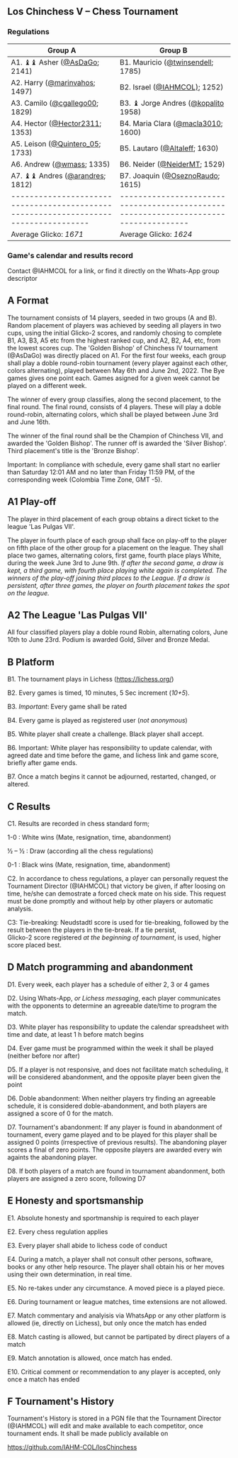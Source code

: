 ## Los Chinchess V – Chess Tournament
### Regulations

| Group A                                                                           | Group B                                                                            |
|-----------------------------------------------------------------------------------|------------------------------------------------------------------------------------|
| A1. ♝♝ Asher  ([@AsDaGo](https://lichess.org/?user=AsDaGo#friend); 2141)          | B1. Mauricio  ([@twinsendell](https://lichess.org/?user=twinsendell#friend); 1785) |
| A2. Harry ([@marinvahos](https://lichess.org/?user=marinvahos#friend); 1497)      | B2. Israel ([@IAHMCOL)](https://lichess.org/?user=IAHMCOL#friend); 1252)           |
| A3. Camilo  ([@cgallego00](https://lichess.org/?user=cgallego00#friend); 1829)    | B3. ♝ Jorge Andres ([@kopalito](https://lichess.org/?user=kopalito#friend) 1958)   |
| A4. Hector  ([@Hector2311](https://lichess.org/?user=Hector2311#friend);  1353)   | B4. Maria Clara  ([@macla3010](https://lichess.org/?user=macla3010#friend);  1600) |
| A5. Leison  ([@Quintero_05](https://lichess.org/?user=Quintero_05#friend);  1733) | B5. Lautaro ([@Altaleff](https://lichess.org/?user=Altaleff#friend);  1630)        |
| A6. Andrew  ([@wmass](https://lichess.org/?user=wmass#friend);  1335)             | B6. Neider  ([@NeiderMT](https://lichess.org/?user=NeiderMT#friend);  1529)        |
| A7. ♝♝ Andres ([@arandres](https://lichess.org/?user=arandres#friend); 1812)      | B7. Joaquin  ([@OseznoRaudo](https://lichess.org/?user=OseznoRaudo#friend); 1615)  |
|-----------------------------------------------------------------------------------|------------------------------------------------------------------------------------|
| Average Glicko: *1671*                                                            | Average Glicko: *1624*                                                             |

### Game's calendar and results record

Contact @IAHMCOL for a link, or find it directly on the Whats-App group descriptor

## A	Format

The tournament consists of 14 players, seeded in two groups (A and B). Random
placement of players was achieved by seeding all players in two cups, using
the initial Glicko-2 scores, and randomly chosing to complete B1, A3, B3, A5
etc from the highest ranked cup, and A2, B2, A4, etc, from the lowest scores
cup. The 'Golden Bishop' of Chinchess IV tournament (@AsDaGo) was directly
placed on A1.  For the first four weeks,
each group shall play a doble round-robin tournament (every player against
each other, colors alternating), played between May 6th and June 2nd, 2022.
The Bye games gives one point each. Games asigned for a given week
cannot be played on a different week. 

The winner of every group classifies, along the second placement, to the final
round. The final round, consists of 4 players. These will play a doble
round-robin, alternating colors, which shall be played between June 3rd and
June 16th. 

The winner of the final round shall be the Champion of Chinchess VII, and
awarded the 'Golden Bishop'. The runner off is awarded the 'Silver
Bishop'. Third placement's title is the 'Bronze Bishop'. 

Important: In compliance with schedule, every game shall start no earlier than
Saturday 12:01 AM and no later than Friday 11:59 PM, of the corresponding week
(Colombia Time Zone, GMT -5). 

## A1	   Play-off

The player in third placement of each group obtains a direct ticket to the
league 'Las Pulgas VII'.

The player in fourth place of each group shall face on
play-off to the player on fifth place of the other group for a placement on
the league. They shall place two games, alternating colors, first game, fourth
place plays White, during the week June 3rd to June 9th. *If after the
second game, a draw is kept, a third game, with fourth place playing white
again is completed. The winners of the play-off joining third places to the
League. If a draw is persistent, after three games, the player on fourth
placement takes the spot on the league.*

## A2	The League 'Las Pulgas VII'

All four classified players play a doble round Robin, alternating colors,
June 10th to June 23rd. Podium is awarded Gold, Silver and Bronze Medal. 

## B	Platform

B1. The tournament plays in  Lichess (https://lichess.org/)

B2. Every games is timed,  10 minutes, 5 Sec increment (*10+5*). 

B3. *Important*: Every game shall be rated

B4. Every game is played as registered user (*not anonymous*)

B5. White player shall create a challenge. Black player shall accept.

B6. Important: White player has responsibility to update calendar, with agreed
date and time before the game, and lichess link and game score, briefly after
game ends. 

B7. Once a match begins it cannot be adjourned, restarted, changed, or altered.

## C	Results

C1. Results are recorded in chess standard form;

1-0 : White wins (Mate, resignation, time, abandonment)

½ – ½ : Draw (according all the chess regulations)

0-1 : Black wins (Mate, resignation, time, abandonment)

C2. In accordance to chess regulations,  a player can personally request the
Tournament Director (@IAHMCOL) that victory be given, if after loosing on
time, he/she can demostrate a forced check mate on his side. This request must
be done promptly and without help by other players or automatic analysis. 

C3: Tie-breaking: Neudstadtl score is used for tie-breaking, followed by
the result between the players in the tie-break. If a tie persist,  
Glicko-2 score registered *at the beginning of tournament*, is used, higher
score placed best.  

## D	Match programming and abandonment

D1. Every week, each player has a schedule of either 2, 3 or 4 games

D2. Using Whats-App, *or Lichess messaging*, each player communicates with the
opponents to determine an agreeable date/time to program the match. 

D3. White player has responsibility to update the calendar spreadsheet with
time and date, at least 1 h before match begins 

D4. Ever game must be programmed within the week it shall be played (neither
before nor after) 

D5. If a player is not responsive, and does not facilitate match scheduling,
it will be considered abandonment, and the opposite player been given the
point 

D6. Doble abandonment: When neither players try finding an agreeable schedule,
it is considered doble-abandonment, and both players are assigned a score of 0
for the match. 

D7. Tournament's abandonment: If any player is found in abandonment of
tournament, every game played and to be played for this player shall be
assigned 0 points (irrespective of previous results). The abandoning player
scores a final of zero points. The opposite players are awarded every win
againts the abandoning player.  

D8. If both players of a match are found in tournament abandonment, both
players are assigned a zero score, following D7 

## E	Honesty and sportsmanship

E1. Absolute honesty and sportmanship is required to each player

E2. Every chess regulation applies

E3. Every player shall abide to lichess code of conduct

E4. During a match, a player shall not consult other persons, software, books
or any other help resource. The player shall obtain his or her moves using
their own determination, in real time. 

E5. No re-takes under any circumstance. A moved piece is a played piece.

E6. During tournament or league matches, time extensions are not allowed.

E7. Match commentary and analyisis via WhatsApp or any other platform is
allowed (ie, directly on Lichess), but only once the match has ended 

E8. Match casting is allowed, but cannot be partipated by direct players of a match

E9. Match annotation is allowed, once match has ended.

E10. Critical comment or recommendation to any player is accepted, only once a match has ended

## F	Tournament's History

Tournament's History is stored in a PGN file that the Tournament Director
(@IAHMCOL) will edit and make available to each competitor, once tournament
ends. It shall be made publicly available on  

https://github.com/IAHM-COL/losChinchess

